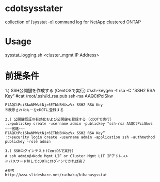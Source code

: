 # cdotsysstater
collection of [sysstat -x] command log for NetApp clustered ONTAP

# Usage
sysstat_logging.sh <UserName> <cluster_mgmt IP Address> <NodeName>

# 前提条件
1.) SSH公開鍵を作成する (CentOSで実行)
#ssh-keygen -t rsa -C "SSH2 RSA Key“
#cat /root/.ssh/id_rsa.pub
ssh-rsa AAQCtPciSkw
~~~省略~~~
FlAQCtPciSkwNMWztNjr6ETbbBH4szVx SSH2 RSA Key
※表示されたキーをcDOTに登録する

2.) 公開鍵認証の有効化および公開鍵を登録する (cDOTで実行)
::>publickey create -username admin -publickey "ssh-rsa AAQCtPciSkwz
~~~省略~~~
FlAQCtPciSkwNMWztNjr6ETbbBH4szVx SSH2 RSA Key“
::>security login create -username admin -application ssh -authmethod publickey -role admin

3.) SSHログインテスト(CentOSで実行)
# ssh admin@<Node Mgmt LIF or Cluster Mgmt LIF IPアドレス>
※パスワード無しでcDOTにログインできれば完了

#参考
http://www.slideshare.net/raihaku/kibanasysstat
